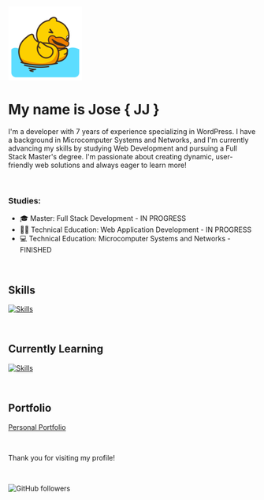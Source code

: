 <img src="/hi.gif" width="150" height="auto">

# My name is Jose { JJ }

I'm a developer with 7 years of experience specializing in WordPress. I have a background in Microcomputer Systems and Networks, and I'm currently advancing my skills by studying Web Development and pursuing a Full Stack Master's degree. I'm passionate about creating dynamic, user-friendly web solutions and always eager to learn more!

<br>

### Studies:

- 🎓 Master: Full Stack Development - IN PROGRESS
- 👨‍💻 Technical Education: Web Application Development - IN PROGRESS
- 💻 Technical Education: Microcomputer Systems and Networks - FINISHED

<br>

## Skills 

[![Skills](https://skillicons.dev/icons?i=js,html,css,python,visualstudio,vite,wordpress,npm,github)](https://skillicons.dev)

<br>

## Currently Learning
[![Skills](https://skillicons.dev/icons?i=react,ts,angular,bootstrap,mysql,mongodb,java,php)](https://skillicons.dev)

<br>

## Portfolio
[Personal Portfolio](https://jjportfolioweb.netlify.app/) 

<br>

Thank you for visiting my profile!

<br>

![GitHub followers](https://img.shields.io/github/followers/JJandula)
